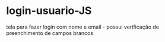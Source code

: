 # login-usuario-JS
 tela para fazer login com nome e email - possui verificação de preenchimento de campos brancos
